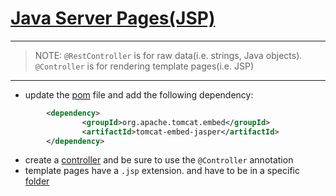 # [Java Server Pages(JSP)](https://login.codingdojo.com/m/315/9532/64276)


---
> NOTE: 
> `@RestController` is for raw data(i.e. strings, Java objects).
>       `@Controller` is for rendering template pages(i.e. JSP)
---

- update the [pom](../jsp-demo/pom.xml) file and add the following dependency:

```xml
        <dependency>
                <groupId>org.apache.tomcat.embed</groupId>
                <artifactId>tomcat-embed-jasper</artifactId>
        </dependency>
```
- create a [controller](../jsp-demo/src/main/java/co/tylermaxwell/jspdemo/MainController.java) and be sure to use the `@Controller` annotation
- template pages have a `.jsp` extension. and have to be in a specific [folder](../jsp-demo/src/main/webapp/demo.jsp)


